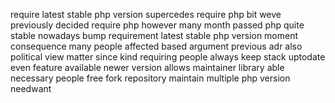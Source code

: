 require latest stable php version supercedes require php bit weve previously decided require php however many month passed php quite stable nowadays bump requirement latest stable php version moment consequence many people affected based argument previous adr also political view matter since kind requiring people always keep stack uptodate even feature available newer version allows maintainer library able necessary people free fork repository maintain multiple php version needwant